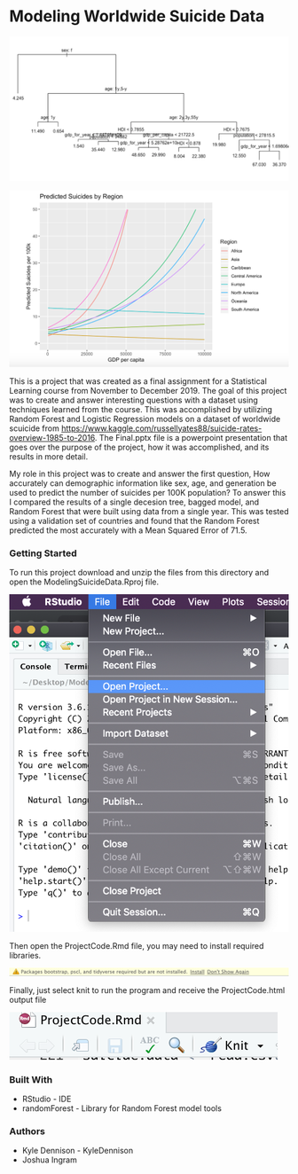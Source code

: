 # Modeling Worldwide Suicide Data

![demo1](Pictures/demoPicture1.png)

![demo2](Pictures/demoPicture2.png)

This is a project that was created as a final assignment for a Statistical Learning course from November to December 2019. The goal of this project was to create and answer interesting questions with a dataset using techniques learned from the course. This was accomplished by utilizing Random Forest and Logistic Regression models on a dataset of worldwide scuicide from https://www.kaggle.com/russellyates88/suicide-rates-overview-1985-to-2016. The Final.pptx file is a powerpoint presentation that goes over the purpose of the project, how it was accomplished, and its results in more detail.  

My role in this project was to create and answer the first question, How accurately can demographic information like sex, age, and generation be used to predict the number of suicides per 100K population? To answer this I compared the results of a single decesion tree, bagged model, and Random Forest that were built using data from a single year. This was tested using a validation set of countries and found that the Random Forest predicted the most accurately with a Mean Squared Error of 71.5. 

### Getting Started 

To run this project download and unzip the files from this directory and open the ModelingSuicideData.Rproj file. 

![Step 1](Pictures/instruction1.png)

Then open the ProjectCode.Rmd file, you may need to install required libraries. 

![Step 2](Pictures/instruction2.png)

Finally, just select knit to run the program and receive the ProjectCode.html output file

![Step 3](Pictures/instruction3.png)

### Built With 

* RStudio - IDE
* randomForest - Library for Random Forest model tools

### Authors 

* Kyle Dennison - KyleDennison
* Joshua Ingram 
